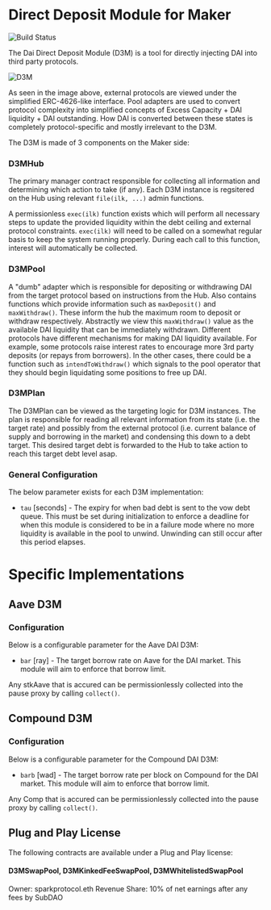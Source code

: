 # Direct Deposit Module for Maker
![Build Status](https://github.com/makerdao/dss-direct-deposit/actions/workflows/.github/workflows/tests.yaml/badge.svg?branch=master)

The Dai Direct Deposit Module (D3M) is a tool for directly injecting DAI into third party protocols.

![D3M](https://ipfs.io/ipfs/QmfAPBsAQbPoAiMB7vypuBwC41X5yrzYKNMUia4nGyoN23)

As seen in the image above, external protocols are viewed under the simplified ERC-4626-like interface. Pool adapters are used to convert protocol complexity into simplified concepts of Excess Capacity + DAI liquidity + DAI outstanding. How DAI is converted between these states is completely protocol-specific and mostly irrelevant to the D3M.

The D3M is made of 3 components on the Maker side:

### D3MHub

The primary manager contract responsible for collecting all information and determining which action to take (if any). Each D3M instance is regsitered on the Hub using relevant `file(ilk, ...)` admin functions.

A permissionless `exec(ilk)` function exists which will perform all necessary steps to update the provided liquidity within the debt ceiling and external protocol constraints. `exec(ilk)` will need to be called on a somewhat regular basis to keep the system running properly. During each call to this function, interest will automatically be collected.

### D3MPool

A "dumb" adapter which is responsible for depositing or withdrawing DAI from the target protocol based on instructions from the Hub. Also contains functions which provide information such as `maxDeposit()` and `maxWithdraw()`. These inform the hub the maximum room to deposit or withdraw respectively. Abstractly we view this `maxWithdraw()` value as the available DAI liquidity that can be immediately withdrawn. Different protocols have different mechanisms for making DAI liquidity available. For example, some protocols raise interest rates to encourage more 3rd party deposits (or repays from borrowers). In the other cases, there could be a function such as `intendToWithdraw()` which signals to the pool operator that they should begin liquidating some positions to free up DAI.

### D3MPlan

The D3MPlan can be viewed as the targeting logic for D3M instances. The plan is responsible for reading all relevant information from its state (i.e. the target rate) and possibly from the external protocol (i.e. current balance of supply and borrowing in the market) and condensing this down to a debt target. This desired target debt is forwarded to the Hub to take action to reach this target debt level asap.

### General Configuration

The below parameter exists for each D3M implementation:

- `tau` [seconds] - The expiry for when bad debt is sent to the vow debt queue. This must be set during initialization to enforce a deadline for when this module is considered to be in a failure mode where no more liquidity is available in the pool to unwind. Unwinding can still occur after this period elapses.

# Specific Implementations

## Aave D3M

### Configuration

Below is a configurable parameter for the Aave DAI D3M:

- `bar` [ray] - The target borrow rate on Aave for the DAI market. This module will aim to enforce that borrow limit.

Any stkAave that is accured can be permissionlessly collected into the pause proxy by calling `collect()`.

## Compound D3M

### Configuration

Below is a configurable parameter for the Compound DAI D3M:

- `barb` [wad] - The target borrow rate per block on Compound for the DAI market. This module will aim to enforce that borrow limit.

Any Comp that is accured can be permissionlessly collected into the pause proxy by calling `collect()`.

## Plug and Play License

The following contracts are available under a Plug and Play license:

#### D3MSwapPool, D3MKinkedFeeSwapPool, D3MWhitelistedSwapPool

Owner: sparkprotocol.eth
Revenue Share: 10% of net earnings after any fees by SubDAO
